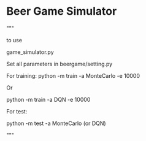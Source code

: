 # Beer Game Simulator

"""

to use

game_simulator.py

Set all parameters in beergame/setting.py 

For training:
python -m train -a MonteCarlo -e 10000

Or

python -m train -a DQN -e 10000

For test:

python -m test -a MonteCarlo (or DQN)

"""
